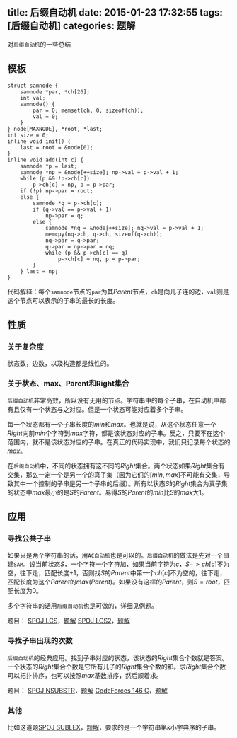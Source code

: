 title: 后缀自动机
date: 2015-01-23 17:32:55
tags: [后缀自动机]
categories: 题解
---
对`后缀自动机`的一些总结
<!--more-->

## 模板
```
struct samnode {
    samnode *par, *ch[26];
    int val;
    samnode() { 
        par = 0; memset(ch, 0, sizeof(ch));
        val = 0;
    }
} node[MAXNODE], *root, *last;
int size = 0;
inline void init() {
    last = root = &node[0];
}
inline void add(int c) {
    samnode *p = last;
    samnode *np = &node[++size]; np->val = p->val + 1;
    while (p && !p->ch[c])
        p->ch[c] = np, p = p->par;
    if (!p) np->par = root;
    else {
        samnode *q = p->ch[c];
        if (q->val == p->val + 1)
            np->par = q;
        else {
            samnode *nq = &node[++size]; nq->val = p->val + 1;
            memcpy(nq->ch, q->ch, sizeof(q->ch));
            nq->par = q->par;
            q->par = np->par = nq;
            while (p && p->ch[c] == q)
                p->ch[c] = nq, p = p->par;
        }
    } last = np;
}
```
代码解释：每个`samnode`节点的`par`为其$Parent$节点，`ch`是向儿子连的边，`val`则是这个节点可以表示的子串的最长的长度。

## 性质

### 关于复杂度
状态数，边数，以及构造都是线性的。

### 关于状态、max、Parent和Right集合
`后缀自动机`非常高效，所以没有无用的节点。字符串中的每个子串，在自动机中都有且仅有一个状态与之对应。但是一个状态可能对应着多个子串。

每一个状态都有一个子串长度的$min$和$max$。也就是说，从这个状态任意一个$Right$向前$min$个字符到$max$字符，都是该状态对应的子串。反之，只要不在这个范围内，就不是该状态对应的子串。在真正的代码实现中，我们只记录每个状态的$max$。

在`后缀自动机`中，不同的状态拥有这不同的$Right$集合。两个状态如果$Right$集合有交集，那么一定一个是另一个的真子集（因为它们的$\left[min,max\right]$不可能有交集，导致其中一个控制的子串是另一个子串的后缀）。所有以状态$S$的$Right$集合为真子集的状态中$max$最小的是$S$的$Parent$。易得$S$的$Parent$的$min$比$S$的$max$大$1$。

## 应用

### 寻找公共子串
如果只是两个字符串的话，用`AC自动机`也是可以的。`后缀自动机`的做法是先对一个串建`SAM`。设当前状态$S$，一个字符一个字符加，如果当前字符为$c$，$S->ch[c]$不为空，往下走，匹配长度$+1$，否则找$S$的$Parent$中第一个$ch[c]$不为空的，往下走，匹配长度为这个$Parent$的$max(Parent)$。如果没有这样的$Parent$，则$S=root$，匹配长度为$0$。

多个字符串的话用`后缀自动机`也是可做的，详细见例题。

题目：
[SPOJ LCS](http://www.spoj.com/problems/LCS/)，[题解](http://gaotianyu1350.gitcafe.com/2015/01/22/SPOJ-LCS/)
[SPOJ LCS2](http://www.spoj.com/problems/LCS2/)，[题解](http://gaotianyu1350.gitcafe.com/2015/01/23/SPOJ-LCS2/)

### 寻找子串出现的次数
`后缀自动机`的经典应用。找到子串对应的状态，该状态的$Right$集合个数就是答案。一个状态的$Right$集合个数是它所有儿子的$Right$集合个数的和。求$Right$集合个数可以拓扑排序，也可以按照$max$基数排序，然后顺着求。

题目：
[SPOJ NSUBSTR](http://www.spoj.com/problems/NSUBSTR/)，[题解](http://gaotianyu1350.gitcafe.com/2015/01/22/SPOJ-NSUBSTR/)
[CodeForces 146 C](http://codeforces.com/contest/235/problem/C)，[题解](http://gaotianyu1350.gitcafe.com/2015/01/23/CF146c/)

### 其他
比如这道题[SPOJ SUBLEX](http://www.spoj.com/problems/SUBLEX/)，[题解](http://www.spoj.com/problems/SUBLEX/)，要求的是一个字符串第$k$小字典序的子串。